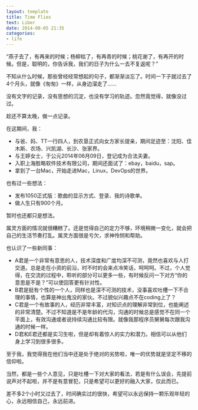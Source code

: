 ```yaml
---
layout: template
title: Time Flies
text: Liber
date: 2014-08-05 21:35
categories:
- life
---
```


“燕子去了，有再来的时候；杨柳枯了，有再青的时候；桃花谢了，有再开的时候。但是，聪明的，你告诉我，我们的日子为什么一去不复返呢？”  

不知从什么时候，那些曾经经常想起的句子，都渐渐淡忘了。时间一下子就过去了4个月头，就像《匆匆》一样，从身边溜走了......  

没有文字的记录，没有思想的沉淀，也没有学习的轨迹。忽然竟觉得，就像没过过。

趁还不算太晚，做一点记录。

在这期间，我：  
* 与爸、妈、TT一行四人，到农垦正式向女方家长提亲，期间足迹至：沈阳、佳木斯、农场、兴凯湖、长沙、张家界。  
* 与王婷女士，于公元2014年06月09日，登记成为合法夫妻。  
* 入职上海胜略软件技术有限公司，期间还面试了：ebay，baidu，sap。  
* 拿到了一台Mac，开始走进Mac，Linux，DevOps的世界。  

也有过一些想法：  
* 发布1050正式版：歌曲的显示方式、登录、我的诗歌单。  
* 做人生只有900个月。  

暂时也还都只是想法。  

属灵方面的情况就很糟糕了。还是觉得自己的定力不够，环境稍微一变化，就会把自己的生活节奏打乱。属灵方面很是亏欠，求神怜悯和帮助。  

也认识了一些新同事：  
* A君是一个非常有意思的人，技术深度和广度均深不可测，竟然也喜欢与人打交道。总是走在小资的前沿，时不时的会来点冷笑话，呵呵呵。不过，个人觉得，在交流的过程中，聆听的部分可以更多一些，有时候反问一下对方“你的意思是不是？”可以使回答更有针对性。  
* B君是挺有个性的一个人，同样也是深不可测的技术，没事喜欢吐槽一下不合理的事情，也算是神出鬼没的家伙。不过貌似兴趣点不在coding上了？  
* C君是一个有故事的人，经历非常丰富，对知识点的理解非常到位，也能阐述的非常清楚。不过不知道是不是年龄的代沟，沟通的时候总是感觉不在同一个平面上，有效沟通或者说持续沟通比较有限。就像我那程序员舅舅每次跟我沟通的时候一样。  
* D君和E君还都是实习生啦，但是却有着惊人的实力和潜力。相信可以从他们身上学习到很多很多。  

至于我，我觉得我在他们当中还是处于绝对的劣势啦，唯一的优势就是坚定不移的信仰啦。  

当然，都是一些个人意见，只是吐槽一下对大家的看法，若是有什么误会，先提前说声对不起啦，并不是有意冒犯，只是希望可以更好的融入大家，仅此而已。

差不多2个小时又过去了，时间确实过的很快，希望可以永远保持一颗乐观年轻的心，永远相信自己，永远前进。  

















